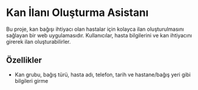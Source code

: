 # Kan İlanı Oluşturma Asistanı

Bu proje, kan bağışı ihtiyacı olan hastalar için kolayca ilan oluşturulmasını sağlayan bir web uygulamasıdır. Kullanıcılar, hasta bilgilerini ve kan ihtiyacını girerek ilan oluşturabilirler.

## Özellikler

- Kan grubu, bağış türü, hasta adı, telefon, tarih ve hastane/bağış yeri gibi bilgileri girme

